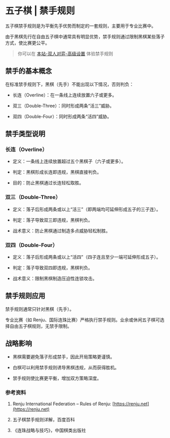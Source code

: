 # 五子棋 | 禁手规则

五子棋禁手规则是为平衡先手优势而制定的一套规则，主要用于专业比赛中。

由于黑棋先行在自由五子棋中通常具有明显优势，禁手规则通过限制黑棋某些落子方式，使比赛更公平。

> 你可以在 [本站-双人对弈-高级设置](../game/pvp) 体验禁手规则

## 禁手的基本概念

在标准禁手规则下，黑棋（先手）不能出现以下情况，否则判负：

- 长连（Overline）：在一条线上连续放置六子或更多。

- 双三（Double-Three）：同时形成两条“活三”威胁。

- 双四（Double-Four）：同时形成两条“活四”威胁。

## 禁手类型说明

### 长连（Overline）

- 定义：一条线上连续放置超过五个黑棋子（六子或更多）。

- 判定：黑棋形成长连即违规，黑棋直接判负。

- 目的：防止黑棋通过长连轻松取胜。

### 双三（Double-Three）

- 定义：落子后形成两条或以上“活三”（即两端均可延伸形成五子的三子连）。

- 判定：落子导致双三即违规，黑棋判负。

- 战术意义：防止黑棋通过制造多点威胁轻松制胜。

### 双四（Double-Four）

- 定义：落子后形成两条或以上“活四”（四子连且至少一端可延伸形成五子）。

- 判定：落子导致双四即违规，黑棋判负。

- 战术意义：限制黑棋制造压迫性连锁攻击。

## 禁手规则应用

禁手规则通常只针对黑棋（先手）。

专业比赛（如 Renju、国际连珠比赛）严格执行禁手规则。业余或休闲五子棋可选择自由五子棋规则，无禁手限制。

## 战略影响

- 黑棋需要避免落子形成禁手，因此开局策略更谨慎。

- 白棋可以利用禁手规则诱导黑棋违规，从而获得胜机。

- 禁手规则使比赛更平衡，增加双方策略深度。

### 参考资料

1. Renju International Federation – Rules of Renju: [https://renju.net](https://renju.net)

2. 五子棋禁手规则详解，百度百科

3. 《连珠战略与技巧》，中国棋类出版社
